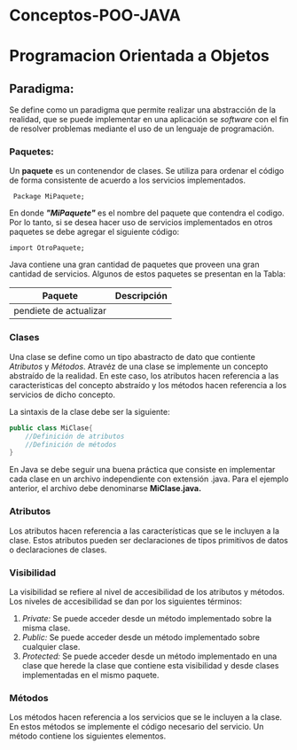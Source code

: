 # Conceptos-POO-JAVA
# Programacion Orientada a Objetos #
## Paradigma:  ##
Se define como un paradigma que permite realizar una abstracción de la realidad, que se puede implementar en una aplicación se _software_ 
con el fin de resolver problemas mediante el uso de un lenguaje de programación. 
### Paquetes: ###

Un __paquete__ es un contenendor de clases. Se utiliza para ordenar el código de forma consistente de acuerdo a los servicios implementados.

` Package MiPaquete;`

En donde *__"MiPaquete"__* es el nombre del paquete que contendra el codigo. Por lo tanto, si se desea hacer uso de servicios implementados en otros paquetes se debe agregar el siguiente código:

`import OtroPaquete;`

Java contiene una gran cantidad de paquetes que proveen una gran
cantidad de servicios. Algunos de estos paquetes se presentan en la Tabla: 

| __Paquete__ | __Descripción__   |
|-------------|--------------------|
|pendiete de actualizar

### Clases ###
Una clase se define como un tipo abastracto de dato que contiente  _Atributos_  y _Métodos_. Atravéz de una clase se implemente un concepto abstraído de la realidad. En este caso, los atributos hacen referencia a las caracteristicas del concepto abstraído y los métodos hacen referencia a los servicios de dicho concepto. 

La sintaxis de la clase debe ser la siguiente:

```java
public class MiClase{
    //Definición de atributos
    //Definición de métodos
}
```
En Java se debe seguir una buena práctica que consiste en implementar
cada clase en un archivo independiente con extensión .java. Para el
ejemplo anterior, el archivo debe denominarse __MiClase.java.__

### Atributos ###

Los atributos hacen referencia a las características que se le incluyen a
la clase. Estos atributos pueden ser declaraciones de tipos primitivos
de datos o declaraciones de clases.
### Visibilidad ###
La visibilidad se refiere al nivel de accesibilidad de los atributos y métodos. Los niveles de accesibilidad se dan por los siguientes términos:

1. _Private:_ Se puede acceder desde un método implementado sobre la misma clase. 
2. _Public:_ Se puede acceder desde un método implementado sobre cualquier clase. 
3. _Protected:_ Se puede acceder desde un método implementado en
una clase que herede la clase que contiene esta visibilidad y desde
clases implementadas en el mismo paquete.

### Métodos ###
Los métodos hacen referencia a los servicios que se le incluyen a la clase. En estos métodos se implemente el código necesario del servicio. Un método contiene los siguientes elementos. 


